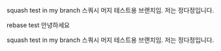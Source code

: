 
squash test in my branch
스쿼시 머지 테스트용 브랜치임.
저는 정다정입니다.

rebase test
안녕하세요

squash test in my branch
스쿼시 머지 테스트용 브랜치임.
저는 정다정입니다.
